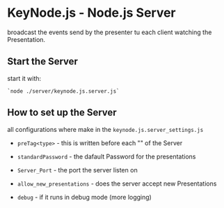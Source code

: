 # KeyNode.js - Node.js Server

broadcast the events send by the presenter tu each client watching the Presentation.

## Start the Server

start it with:

	`node ./server/keynode.js.server.js`

	
## How to set up the Server

all configurations where make in the `keynode.js.server_settings.js`

- `preTag<type>` - this is written before each "<type>" of the Server

- `standardPassword` - the dafault Password for the presentations

- `Server_Port` - the port the server listen on

- `allow_new_presentations` - does the server accept new Presentations

- `debug` - if it runs in debug mode (more logging)